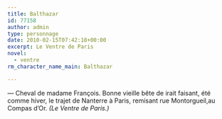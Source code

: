 ```yaml
---
title: Balthazar
id: 77158
author: admin
type: personnage
date: 2010-02-15T07:42:18+00:00
excerpt: Le Ventre de Paris
novel:
  - ventre
rm_character_name_main: Balthazar

---
```

— Cheval de madame François. Bonne vieille bête de irait faisant, été comme hiver, le trajet de Nanterre à Paris, remisant rue Montorgueil,au Compas d&rsquo;Or. _(Le Ventre de Paris.)_